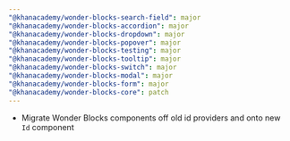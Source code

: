 ```yaml
---
"@khanacademy/wonder-blocks-search-field": major
"@khanacademy/wonder-blocks-accordion": major
"@khanacademy/wonder-blocks-dropdown": major
"@khanacademy/wonder-blocks-popover": major
"@khanacademy/wonder-blocks-testing": major
"@khanacademy/wonder-blocks-tooltip": major
"@khanacademy/wonder-blocks-switch": major
"@khanacademy/wonder-blocks-modal": major
"@khanacademy/wonder-blocks-form": major
"@khanacademy/wonder-blocks-core": patch
---
```


-   Migrate Wonder Blocks components off old id providers and onto new `Id` component
